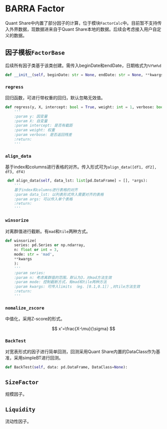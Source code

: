 

# BARRA Factor

Quant Share中内置了部分因子的计算，位于模块`FactorCalc`中。目前暂不支持传入外界数据，现数据进来自于Quant Share本地的数据。后续会考虑接入用户自定义的数据。

## 因子模板`FactorBase`

后续所有因子类基于该类创建。需传入beginDate和endDate，日期格式为`%Y%m%d`

```python
def __init__(self, beginDate: str = None, endDate: str = None, **kwargs) -> None:
```

### `regress`

回归函数，可进行带权重的回归，默认忽略无效值。

```python
def regress(y, X, intercept: bool = True, weight: int = 1, verbose: bool = True):
    '''
    :param y: 因变量
    :param X: 自变量
    :param intercept: 是否有截距
    :param weight: 权重
    :param verbose: 是否返回残差
    :return:
    '''
```

### `align_data`

基于index和columns进行表格的对齐。传入形式可为`align_data([df1, df2], df3, df4)`

```python
 def align_data(self, data_lst: list[pd.DataFrame] = [], *args):
    '''
    基于index和columns进行表格的对齐
    :param data_lst: 以列表形式传入需要对齐的表格
    :param args: 可以传入单个表格
    :return: 
    '''
```

### `winsorize`

对离群值进行截断。有`mad`和`tile`两种方式。

```python
def winsorize(
    series: pd.Series or np.ndarray,
    n: float or int = 3,
    mode: str = 'mad',
    **kwargs
    ):
    '''
    :param series: 
    :param n: 考虑离群值的范围，默认为3，对mad方法生效
    :param mode: 控制截断方式，有mad和tile两种方法
    :param kwargs: 可传入limits （eg. [0.1,0.1]）,对tile方法生效
    :return: 
    '''
```

### `nomalize_zscore`

中值化，采用Z-score的形式。

$$
    x'=\frac{X-\mu}{\sigma}
$$

### `BackTest`

对宽表形式的因子进行简单回测，回测采用Quant Share内置的DataClass作为基准，采用simpleBT进行回测。

```python
def BackTest(self, data: pd.DataFrame, DataClass=None):
```

## `SizeFactor`

规模因子。

## `Liquidity`

流动性因子。